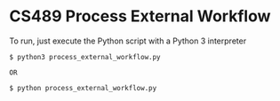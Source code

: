 # CS489 Process External Workflow

To run, just execute the Python script with a Python 3 interpreter

```
$ python3 process_external_workflow.py

OR

$ python process_external_workflow.py
```
